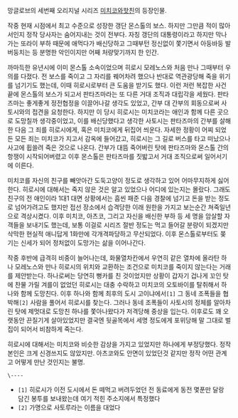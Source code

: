 망글로브의 세번째 오리지널 시리즈 [미치코와핫친](%EB%AF%B8%EC%B9%98%EC%BD%94%EC%99%80%20%ED%95%AB%EC%B9%9C.md)의 등장인물.

작중 현재 시점에서 최고 수준으로 성장한 갱단 몬스톨의 보스. 하지만 그만큼 적이 많아서인지 정작 당사자는 숨어지내는 것이 전부다. 자칭
갱단의 대통령이라고 하지만 막나가는 또라이 부하 때문에 애먹다가 배신당하고 그때부턴 정신없이 쫓기면서 아둥바둥 발버둥치는 등 분명한
악인이지만 어째 처량맞기까지 한 인간.

까마득한 유년시에 이미 몬스톨 소속이었으며 히로시 모레노스와 처음 만나 그때부터 우의를 다졌다. 전 보스를 죽이고 그 자리를 꿰어차려 했으나
반대로 역관광당해 죽을 위기를 넘기기도 했는데, 이때 히로시로부터 큰 도움을 받기도 했다. 이런 저런 복잡한 사건 끝에 몬스톨의 보스가
되고서 판타즈마라는 또 다른 거대 조직과 대립각을 세웠다. 판타즈마는 좋게좋게 정전협정을 이끌어나갈 생각도 있었고, 간부 대 간부의
회동으로써 사토시와의 접견을 요청한다. 하지만 이 당시 히로시는 미치코라는 애인과 함께 다른 곳으로 도망칠까 생각중이었고, 이를 배신당했다고
생각한 사토시는 판타즈마의 간부를 살해한 다음 그 죄를 히로시에게, 혹은 미치코에게 뒤집어 씌운다. 자세한 정황이 어찌 되었든 모든 죄는
미치코가 지고서 감옥에 들어갔고, 히로시는 그 길로 버스를 타고 떠났으나 사고에 휩쓸려 죽은 것으로 나온다. 간부가 대뜸 죽어버린 탓에
판타즈마와 몬스톨 간의 항쟁이 시작되어버렸고 이후 몬스톨은 판타즈마를 짓밟고서 거대 조직으로써 일어서기에 이른다.

미치코를 자신의 친구를 빼앗아간 도둑고양이 정도로 생각하고 있어 어마무지하게 싫어한다. 히로시에 대해서는 죽지 않은 것은 알고 있었으나
어디에 있는지는 몰랐다. 그래도 친구의 전 애인이라 1대1 대면 상황에서는 흠씬 패준 다음 경찰에 넘기고 돈을 받는 정도로 넘어가려고도
했지만 접선 장소에서 습격당한 이래 원한을 가지고 보는순간 쳐죽일년으로 격상시켰다. 이후 미치코, 아츠코, 그리고 자신을 배신한 부하 등 세
명을 암살할 자객들을 보내기도 했는데, 보통 이걸로 시리즈 절반 정도는 먹고 들어갈 분량이 되겠지만 삭막한 현실적 애니답게 1화만에
각개격파당하고 무산되었다. 이후 몬스톨로부터도 쫒기는 신세가 되어 정처없이 도망가는 삶을 이어나간다.

작중 후반에 급격히 비중이 늘어나는데, 화물열차칸에서 우연히 같은 열차에 올라탄 하나 모레노스와 만나 히로시의 위치와 교환하는 조건으로
미치코를 죽이지 않는다는 거래를 제안받는다. 하나로써는 당연히 뻥카를 친 것이었지만 상황이 갑자기 겁나게 꼬인 탓에 찬물 가릴 겨를이 없었던
히로시는 대충 수락하고 미치코의 오토바이를 탈취해서 하나와 함께 도망친다. 이후 하나와 함께 최후의 도시 고이냐에서`[1]` 그 동네
조폭들을 협박해`[2]` 사람을 풀어서 히로시를 찾는다. 그러나 동네 조폭들이 사토시의 정체를 알아차린 탓에 제멋대로 도망친 하나를
쫓아나왔다가 저격당해 중상을 입는다. 이후로도 꽤 오랫동안 끈질기게 살아있었지만 결국엔 뒷골목에서 세명 정도에게 포위당해 말 그대로 벌집이
되어서 비참하게 죽는다.

히로시에 대해서는 미치코와 비슷한 감상을 가지고 있었지만 하나에게 부정당했다. 정작 본인은 크게 신경쓰지도 않았지만. 아츠코와도 안면이
있었던것 같지만 정작 어떤 관계고 어떻게 만난 것인지는 불명.

`\----`

  * `[1]` 히로시가 이전 도시에서 돈 떼먹고 버려두었던 전 동료에게 동전 몇푼만 달랑 담긴 봉투를 보내왔는데 여기 적힌 주소지에서 특정했다
  * `[2]` 가명으로 사토루라는 이름을 대었다

